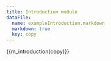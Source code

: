 ```yaml
---
title: Introduction module
dataFile:
  name: exampleIntroduction.markdown
  markdown: true
  key: copy
---
```

{{m_introduction(copy)}}
